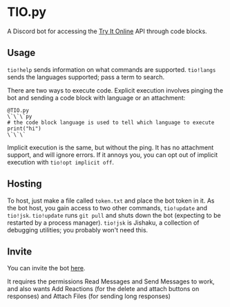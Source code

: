 # TIO.py

A Discord bot for accessing the [Try It Online](https://tio.run/) API through code blocks.

## Usage

`tio!help` sends information on what commands are supported.
`tio!langs` sends the languages supported; pass a term to search.

There are two ways to execute code. Explicit execution involves pinging the bot and sending a code block with language or an attachment:
```
@TIO.py
\`\`\`py
# the code block language is used to tell which language to execute
print("hi")
\`\`\`
```
Implicit execution is the same, but without the ping. It has no attachment support, and will ignore errors. If it annoys you, you can opt out of implicit execution with `tio!opt implicit off`.

## Hosting

To host, just make a file called `token.txt` and place the bot token in it. As the bot host, you gain access to two other commands, `tio!update` and `tio!jsk`.
`tio!update` runs `git pull` and shuts down the bot (expecting to be restarted by a process manager). `tio!jsk` is Jishaku, a collection of debugging utilities; you probably won't need this.

## Invite

You can invite the bot [here](https://discord.com/api/oauth2/authorize?client_id=709333181983096834&permissions=0&scope=bot).

It requires the permissions Read Messages and Send Messages to work, and also wants Add Reactions (for the delete and attach buttons on responses) and Attach Files (for sending long responses)
